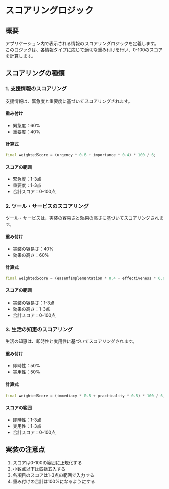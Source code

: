 # スコアリングロジック

## 概要
アプリケーション内で表示される情報のスコアリングロジックを定義します。
このロジックは、各情報タイプに応じて適切な重み付けを行い、0-100のスコアを計算します。

## スコアリングの種類

### 1. 支援情報のスコアリング
支援情報は、緊急度と重要度に基づいてスコアリングされます。

#### 重み付け
- 緊急度：60%
- 重要度：40%

#### 計算式
```dart
final weightedScore = (urgency * 0.6 + importance * 0.4) * 100 / 6;
```

#### スコアの範囲
- 緊急度：1-3点
- 重要度：1-3点
- 合計スコア：0-100点

### 2. ツール・サービスのスコアリング
ツール・サービスは、実装の容易さと効果の高さに基づいてスコアリングされます。

#### 重み付け
- 実装の容易さ：40%
- 効果の高さ：60%

#### 計算式
```dart
final weightedScore = (easeOfImplementation * 0.4 + effectiveness * 0.6) * 100 / 6;
```

#### スコアの範囲
- 実装の容易さ：1-3点
- 効果の高さ：1-3点
- 合計スコア：0-100点

### 3. 生活の知恵のスコアリング
生活の知恵は、即時性と実用性に基づいてスコアリングされます。

#### 重み付け
- 即時性：50%
- 実用性：50%

#### 計算式
```dart
final weightedScore = (immediacy * 0.5 + practicality * 0.5) * 100 / 6;
```

#### スコアの範囲
- 即時性：1-3点
- 実用性：1-3点
- 合計スコア：0-100点

## 実装の注意点
1. スコアは0-100の範囲に正規化する
2. 小数点以下は四捨五入する
3. 各項目のスコアは1-3点の範囲で入力する
4. 重み付けの合計は100%になるようにする 